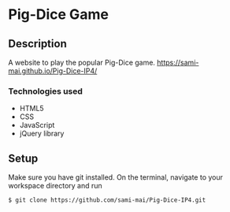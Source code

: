 # Pig-Dice Game

## Description
A website to play the popular Pig-Dice game. https://sami-mai.github.io/Pig-Dice-IP4/

### Technologies used
* HTML5
* CSS
* JavaScript
* jQuery library

## Setup

Make sure you have git installed. On the terminal, navigate to your workspace directory and run

```bash
$ git clone https://github.com/sami-mai/Pig-Dice-IP4.git
```

